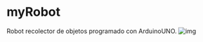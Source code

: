 # myRobot
Robot recolector de objetos programado con ArduinoUNO.
![img](https://github.com/Sergio9815/myRobot/blob/master/images/robot-02.jpg)
